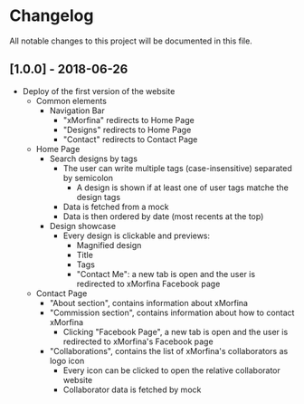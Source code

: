 # Changelog
All notable changes to this project will be documented in this file.

## [1.0.0] - 2018-06-26
- Deploy of the first version of the website
    - Common elements
        - Navigation Bar
            - "xMorfina" redirects to Home Page
            - "Designs" redirects to Home Page
            - "Contact" redirects to Contact Page
    - Home Page
        - Search designs by tags
            - The user can write multiple tags (case-insensitive) separated by semicolon
                - A design is shown if at least one of user tags matche the design tags
            - Data is fetched from a mock
            - Data is then ordered by date (most recents at the top)
        - Design showcase
            - Every design is clickable and previews:
                - Magnified design
                - Title
                - Tags
                - "Contact Me": a new tab is open and the user is redirected to xMorfina Facebook page
    - Contact Page
        - "About section", contains information about xMorfina
        - "Commission section", contains information about how to contact xMorfina
            - Clicking "Facebook Page", a new tab is open and the user is redirected to xMorfina's Facebook page
        - "Collaborations", contains the list of xMorfina's collaborators as logo icon
            - Every icon can be clicked to open the relative collaborator website
            - Collaborator data is fetched by mock

        